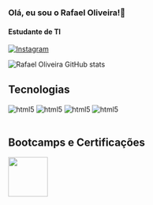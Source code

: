 
### Olá, eu sou o Rafael Oliveira!👋
#### Estudante de TI
[![Instagram](https://img.shields.io/badge/Instagram-000?style=for-the-badge&logo=instagram&logoColor=whiteOrangeRed)](https://instagram.com/rafalvezoli)

![Rafael Oliveira GitHub stats](https://github-readme-stats.vercel.app/api?username=VesoliRafael&_icons=true&theme=tokyonight)

## Tecnologias
<div style="display: inline_block">
    <img align="center" alt="html5" src="https://img.shields.io/badge/HTML5-E34F26?style=for-the-badge&logo=html5&logoColor=white" />
    <img align="center" alt="html5" src="https://img.shields.io/badge/CSS3-1572B6?style=for-the-badge&logo=css3&logoColor=white" />
    <img align="center" alt="html5" src="https://img.shields.io/badge/Java-ED8B00?style=for-the-badge&logo=openjdk&logoColor=white" />
    <img align="center" alt="html5" src="https://img.shields.io/badge/MySQL-005C84?style=for-the-badge&logo=mysql&logoColor=white" />
</div><br/>

## Bootcamps e Certificações

[<img src="https://hermes.dio.me/tracks/a039b34c-7aa8-4a3d-b765-07c8c837f67a.png" height="80"></a>](https://www.dio.me/users/alves_rao46)





